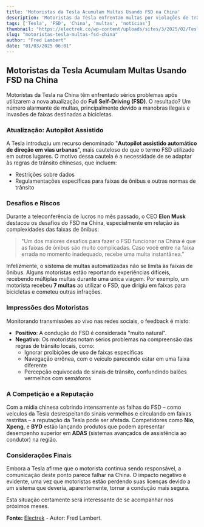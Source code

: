 ```yaml
---
title: 'Motoristas da Tesla Acumulam Multas Usando FSD na China'
description: 'Motoristas da Tesla enfrentam multas por violações de trânsito associadas ao FSD na China.'
tags: ['Tesla', 'FSD', 'China', 'multas', 'notícias']
thumbnail: "https://electrek.co/wp-content/uploads/sites/3/2025/02/Tesla-FSd-China.png?w=1600"
slug: "motoristas-tesla-multas-fsd-china"
author: "Fred Lambert"
date: "01/03/2025 06:01"
---
```


## Motoristas da Tesla Acumulam Multas Usando FSD na China

Motoristas da Tesla na China têm enfrentado sérios problemas após utilizarem a nova atualização do **Full Self-Driving (FSD)**. O resultado? Um número alarmante de multas, principalmente devido a manobras ilegais e invasões de faixas destinadas a bicicletas.

### Atualização: Autopilot Assistido
A Tesla introduziu um recurso denominado "**Autopilot assistido automático de direção em vias urbanas**", mais cauteloso do que o termo FSD utilizado em outros lugares. O motivo dessa cautela é a necessidade de se adaptar às regras de trânsito chinesas, que incluem:
- Restrições sobre dados
- Regulamentações específicas para faixas de ônibus e outras normas de trânsito

### Desafios e Riscos
Durante a teleconferência de lucros no mês passado, o CEO **Elon Musk** destacou os desafios do FSD na China, especialmente em relação às complexidades das faixas de ônibus:
> "Um dos maiores desafios para fazer o FSD funcionar na China é que as faixas de ônibus são muito complicadas. Caso você entre na faixa errada no momento inadequado, recebe uma multa instantânea."

Infelizmente, o sistema de multas automatizadas não se limita às faixas de ônibus. Alguns motoristas estão reportando experiências difíceis, recebendo múltiplas multas durante uma única viagem. Por exemplo, um motorista recebeu **7 multas** ao utilizar o FSD, que dirigiu em faixas para bicicletas e cometeu outras infrações.

### Impressões dos Motoristas
Monitorando transmissões ao vivo nas redes sociais, o feedback é misto:
- **Positivo**: A condução do FSD é considerada "muito natural".
- **Negativo**: Os motoristas notam sérios problemas na compreensão das regras de trânsito locais, como:
  - Ignorar proibições de uso de faixas específicas
  - Navegação errônea, com o veículo parecendo estar em uma faixa diferente
  - Percepção equivocada de sinais de trânsito, confundindo balões vermelhos com semáforos

### A Competição e a Reputação
Com a mídia chinesa cobrindo intensamente as falhas do FSD – como veículos da Tesla desrespeitando sinais vermelhos e circulando em faixas restritas – a reputação da Tesla pode ser afetada. Competidores como **Nio**, **Xpeng**, e **BYD** estão lançando produtos que podem apresentar desempenho superior em **ADAS** (sistemas avançados de assistência ao condutor) na região.

### Considerações Finais
Embora a Tesla afirme que o motorista continua sendo responsável, a comunicação deste ponto parece falhar na China. O impacto negativo é evidente, uma vez que motoristas estão perdendo suas licenças devido a um sistema que deveria, aparentemente, tornar a condução mais segura.

Esta situação certamente será interessante de se acompanhar nos próximos meses.

**Fonte:** [Electrek](https://electrek.co/2025/02/27/tesla-drivers-are-racking-up-fines-using-fsd-in-china/) - Autor: Fred Lambert.